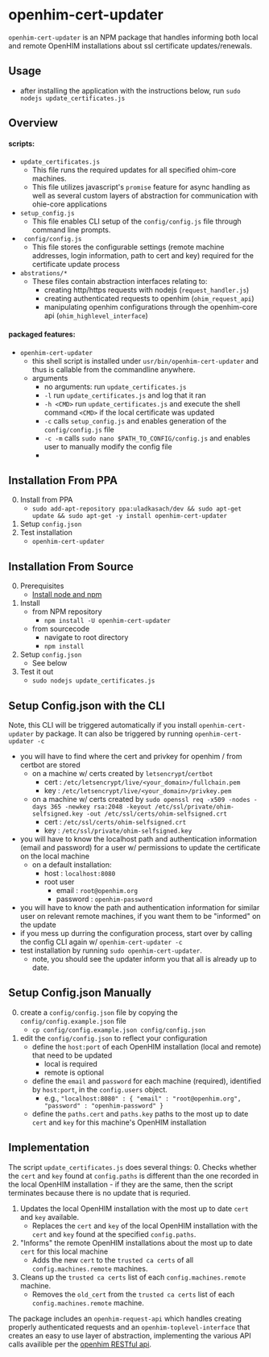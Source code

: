 # openhim-cert-updater
`openhim-cert-updater` is an NPM package that handles informing both local and remote OpenHIM installations about ssl certificate updates/renewals.

## Usage
- after installing the application with the instructions below, run `sudo nodejs update_certificates.js`

## Overview
#### scripts:
- `update_certificates.js`
    - This file runs the required updates for all specified ohim-core machines.
    - This file utilizes javascript's `promise` feature for async handling as well as several custom layers of abstraction for communication with ohie-core applications
- `setup_config.js`
    - This file enables CLI setup of the `config/config.js` file through command line prompts.
- ` config/config.js`
    - This file stores the configurable settings (remote machine addresses, login information, path to cert and key) required for the certificate update process
- `abstrations/*`
    - These files contain abstraction interfaces relating to:
        - creating http/https requests with nodejs (`request_handler.js`)
        - creating authenticated requests to openhim (`ohim_request_api`)
        - manipulating openhim configurations through the openhim-core api (`ohim_highlevel_interface`)

#### packaged features:
- `openhim-cert-updater`
    - this shell script is installed under `usr/bin/openhim-cert-updater` and thus is callable from the commandline anywhere.
    - arguments
        - no arguments: run `update_certificates.js`
        - `-l` run `update_certificates.js` and log that it ran
        - `-h <CMD>` run `update_certificates.js` and execute the shell command `<CMD>` if the local certificate was updated 
        - `-c` calls `setup_config.js` and enables generation of the `config/config.js` file
        - `-c -m` calls `sudo nano $PATH_TO_CONFIG/config.js` and enables user to manually modify the config file
        -


## Installation From PPA
0. Install from PPA
    - `sudo add-apt-repository ppa:uladkasach/dev && sudo apt-get update && sudo apt-get -y install openhim-cert-updater`
1. Setup `config.json`
2. Test installation
    - `openhim-cert-updater`

## Installation From Source
00. Prerequisites  
    - [Install node and npm](http://letmegooglethatforyou.com/?q=how+to+install+node+and+npm)
0. Install
    - from NPM repository
        - `npm install -U openhim-cert-updater`
    - from sourcecode
        - navigate to root directory
        - `npm install`
1. Setup `config.json`
    - See below
2. Test it out
    - `sudo nodejs update_certificates.js`

## Setup Config.json with the CLI
Note, this CLI will be triggered automatically if you install `openhim-cert-updater` by package. It can also be triggered by running `openhim-cert-updater -c`
- you will have to find where the cert and privkey for openhim / from certbot are stored
    - on a machine w/ certs created by `letsencrypt`/`certbot`
        - cert : `/etc/letsencrypt/live/<your_domain>/fullchain.pem`
        - key : `/etc/letsencrypt/live/<your_domain>/privkey.pem`
    - on a machine w/ certs created by `sudo openssl req -x509 -nodes -days 365 -newkey rsa:2048 -keyout /etc/ssl/private/ohim-selfsigned.key -out /etc/ssl/certs/ohim-selfsigned.crt`
        - cert : `/etc/ssl/certs/ohim-selfsigned.crt`
        - key : `/etc/ssl/private/ohim-selfsigned.key`
- you will have to know the localhost path and authentication information (email and password) for a user w/ permissions to update the certificate on the local machine
    - on a default installation:
        - host : `localhost:8080`
        - root user  
            - email : `root@openhim.org`
            - password : `openhim-password`
- you will have to know the path and authentication information for similar user on relevant remote machines, if you want them to be "informed" on the update
- if you mess up durring the configuration process, start over by calling the config CLI again w/ `openhim-cert-updater -c`
- test installation by running `sudo openhim-cert-updater`.
    - note, you should see the updater inform you that all is already up to date.

## Setup Config.json Manually
0. create a `config/config.json` file by copying the `config/config.example.json` file
    - `cp config/config.example.json config/config.json`
1. edit the `config/config.json` to reflect your configuration
    - define the `host:port` of each OpenHIM installation (local and remote) that need to be updated
        - local is required
        - remote is optional
    - define the `email` and `password` for each machine (required), identified by `host:port`, in the `config.users` object.
        - e.g., `"localhost:8080" : { "email" : "root@openhim.org",  "password" : "openhim-password" }`
    - define the `paths.cert` and `paths.key` paths to the most up to date `cert` and `key` for this machine's OpenHIM installation

## Implementation
The script `update_certificates.js` does several things:
0. Checks whether the `cert` and `key` found at `config.paths` is different than the one recorded in the local OpenHIM installation
    - if they are the same, then the script terminates because there is no update that is requried.
1. Updates the local OpenHIM installation with the most up to date `cert` and `key` available.   
    - Replaces the `cert` and `key` of the local OpenHIM installation with the `cert` and `key` found at the specified `config.paths`.
2. "Informs" the remote OpenHIM installations about the most up to date `cert` for this local machine
    - Adds the new `cert` to the `trusted ca certs` of all `config.machines.remote` machines.
3. Cleans up the `trusted ca certs` list of each `config.machines.remote` machine.
    - Removes the `old_cert` from the `trusted ca certs` list of each `config.machines.remote` machine.

The package includes an `openhim-request-api` which handles creating properly authenticated requests and an `openhim-toplevel-interface` that creates an easy to use layer of abstraction, implementing the various API calls availible per the [openhim RESTful api](http://openhim.readthedocs.io/en/latest/dev-guide/api-ref.html).
